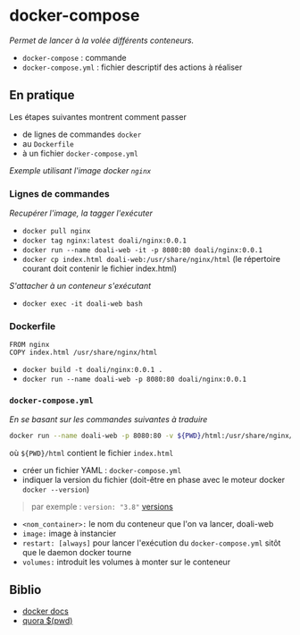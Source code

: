 # docker-compose

_Permet de lancer à la volée différents conteneurs._

- `docker-compose` : commande
- `docker-compose.yml` : fichier descriptif des actions à réaliser

## En pratique

Les étapes suivantes montrent comment passer

- de lignes de commandes `docker`
- au `Dockerfile`
- à un fichier `docker-compose.yml`

_Exemple utilisant l'image docker `nginx`_

### Lignes de commandes

_Recupérer l'image, la tagger l'exécuter_

- `docker pull nginx`
- `docker tag nginx:latest doali/nginx:0.0.1`
- `docker run --name doali-web -it -p 8080:80 doali/nginx:0.0.1`
- `docker cp index.html doali-web:/usr/share/nginx/html` (le répertoire courant doit contenir le fichier index.html)

_S'attacher à un conteneur s'exécutant_

- `docker exec -it doali-web bash`

### Dockerfile

```text
FROM nginx
COPY index.html /usr/share/nginx/html
```

- `docker build -t doali/nginx:0.0.1 .`
- `docker run --name doali-web -p 8080:80 doali/nginx:0.0.1`

### `docker-compose.yml`

_En se basant sur les commandes suivantes à traduire_

```bash
docker run --name doali-web -p 8080:80 -v ${PWD}/html:/usr/share/nginx/html nginx:0.0.1
```

où `${PWD}/html` contient le fichier `index.html`

- créer un fichier YAML : `docker-compose.yml`
- indiquer la version du fichier (doit-être en phase avec le moteur docker `docker --version`)

> par exemple : `version: "3.8"` [versions](https://docs.docker.com/compose/compose-file/)

- `<nom_container>:` le nom du conteneur que l'on va lancer, doali-web
- `image:` image à instancier
- `restart: [always]` pour lancer l'exécution du `docker-compose.yml` sitôt que le daemon docker tourne
- `volumes:` introduit les volumes à monter sur le conteneur

## Biblio

- [docker docs](https://docs.docker.com/compose/compose-file/)
- [quora $(pwd)](https://www.quora.com/Do-docker-volumes-not-work-with-relative-paths)
